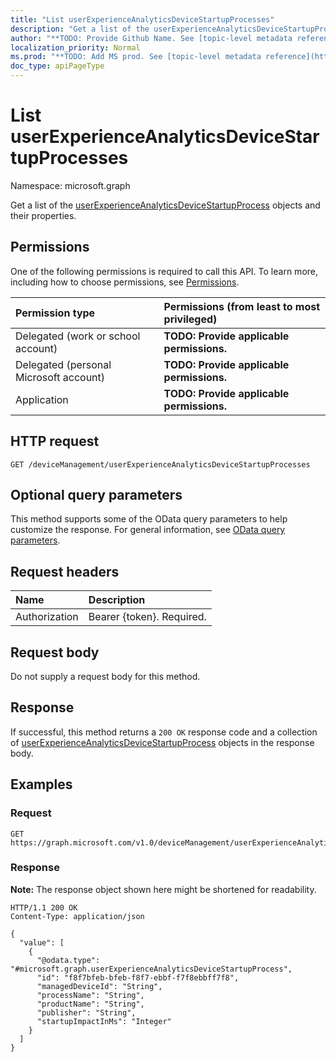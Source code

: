 ```yaml
---
title: "List userExperienceAnalyticsDeviceStartupProcesses"
description: "Get a list of the userExperienceAnalyticsDeviceStartupProcess objects and their properties."
author: "**TODO: Provide Github Name. See [topic-level metadata reference](https://msgo.azurewebsites.net/add/document/guidelines/metadata.html#topic-level-metadata)**"
localization_priority: Normal
ms.prod: "**TODO: Add MS prod. See [topic-level metadata reference](https://msgo.azurewebsites.net/add/document/guidelines/metadata.html#topic-level-metadata)**"
doc_type: apiPageType
---
```


# List userExperienceAnalyticsDeviceStartupProcesses
Namespace: microsoft.graph



Get a list of the [userExperienceAnalyticsDeviceStartupProcess](../resources/userexperienceanalyticsdevicestartupprocess.md) objects and their properties.

## Permissions
One of the following permissions is required to call this API. To learn more, including how to choose permissions, see [Permissions](/graph/permissions-reference).

|Permission type|Permissions (from least to most privileged)|
|:---|:---|
|Delegated (work or school account)|**TODO: Provide applicable permissions.**|
|Delegated (personal Microsoft account)|**TODO: Provide applicable permissions.**|
|Application|**TODO: Provide applicable permissions.**|

## HTTP request

<!-- {
  "blockType": "ignored"
}
-->
``` http
GET /deviceManagement/userExperienceAnalyticsDeviceStartupProcesses
```

## Optional query parameters
This method supports some of the OData query parameters to help customize the response. For general information, see [OData query parameters](/graph/query-parameters).

## Request headers
|Name|Description|
|:---|:---|
|Authorization|Bearer {token}. Required.|

## Request body
Do not supply a request body for this method.

## Response

If successful, this method returns a `200 OK` response code and a collection of [userExperienceAnalyticsDeviceStartupProcess](../resources/userexperienceanalyticsdevicestartupprocess.md) objects in the response body.

## Examples

### Request
<!-- {
  "blockType": "request",
  "name": "list_userexperienceanalyticsdevicestartupprocess"
}
-->
``` http
GET https://graph.microsoft.com/v1.0/deviceManagement/userExperienceAnalyticsDeviceStartupProcesses
```


### Response
**Note:** The response object shown here might be shortened for readability.
<!-- {
  "blockType": "response",
  "truncated": true,
  "@odata.type": "Collection(microsoft.graph.userExperienceAnalyticsDeviceStartupProcess)"
}
-->
``` http
HTTP/1.1 200 OK
Content-Type: application/json

{
  "value": [
    {
      "@odata.type": "#microsoft.graph.userExperienceAnalyticsDeviceStartupProcess",
      "id": "f8f7bfeb-bfeb-f8f7-ebbf-f7f8ebbff7f8",
      "managedDeviceId": "String",
      "processName": "String",
      "productName": "String",
      "publisher": "String",
      "startupImpactInMs": "Integer"
    }
  ]
}
```

